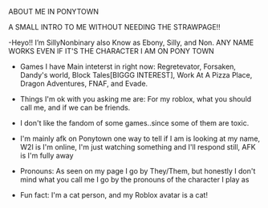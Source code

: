 ABOUT ME IN PONYTOWN

A SMALL INTRO TO ME WITHOUT NEEDING THE STRAWPAGE!!

-Heyo!! I’m SillyNonbinary also Know as Ebony, Silly, and Non. ANY NAME WORKS EVEN IF IT'S THE CHARACTER I AM ON PONY TOWN

- Games I have Main inteterst in right now: Regretevator, Forsaken, Dandy's world, Block Tales[BIGGG INTEREST], Work At A Pizza Place, Dragon Adventures, FNAF, and Evade.

- Things I'm ok with you asking me are: For my roblox, what you should call me, and if we can be friends.

- I don't like the fandom of some games..since some of them are toxic.

- I'm mainly afk on Ponytown one way to tell if I am is looking at my name, W2I is I'm online, I'm just watching something and I'll respond still, AFK is I'm fully away

- Pronouns: As seen on my page I go by They/Them, but honestly I don't mind what you call me I go by the pronouns of the character I play as

- Fun fact: I'm a cat person, and my Roblox avatar is a cat!
